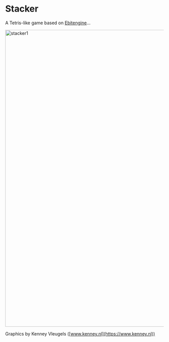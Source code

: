 # Stacker
A Tetris-like game based on [Ebitengine](https://ebitengine.org)...

<img width="712" height="940" alt="stacker1" src="https://github.com/user-attachments/assets/da9479c1-78d4-438b-8e10-dc89548876d7" />

Graphics by Kenney Vleugels ([www.kenney.nl](https://www.kenney.nl))
